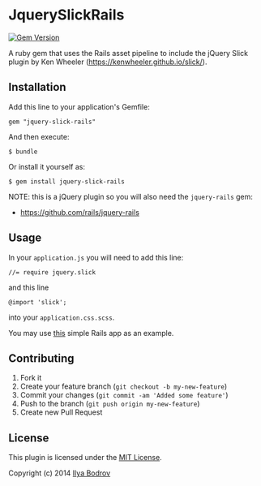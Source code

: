 # JquerySlickRails

[![Gem Version](https://badge.fury.io/rb/jquery-slick-rails.svg)](http://badge.fury.io/rb/jquery-slick-rails)

A ruby gem that uses the Rails asset pipeline to include the jQuery Slick plugin by Ken Wheeler
(https://kenwheeler.github.io/slick/).

## Installation

Add this line to your application's Gemfile:

    gem "jquery-slick-rails"

And then execute:

    $ bundle

Or install it yourself as:

    $ gem install jquery-slick-rails

NOTE: this is a jQuery plugin so you will also need the `jquery-rails` gem:

* https://github.com/rails/jquery-rails

## Usage

In your `application.js` you will need to add this line:

    //= require jquery.slick

and this line

    @import 'slick';

into your `application.css.scss`.

You may use [this](https://github.com/bodrovis/jquery-slick-rails-demo) simple Rails app as an example.

## Contributing

1. Fork it
2. Create your feature branch (`git checkout -b my-new-feature`)
3. Commit your changes (`git commit -am 'Added some feature'`)
4. Push to the branch (`git push origin my-new-feature`)
5. Create new Pull Request

## License

This plugin is licensed under the [MIT License](https://github.com/bodrovis/jquery-slick-rails/blob/master/LICENSE.txt).

Copyright (c) 2014 [Ilya Bodrov](http://radiant-wind.com)